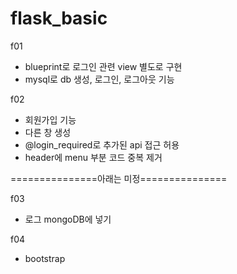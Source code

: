 # flask_basic

f01
- blueprint로 로그인 관련 view 별도로 구현
- mysql로 db 생성, 로그인, 로그아웃 기능

f02
- 회원가입 기능
- 다른 창 생성
- @login_required로 추가된 api 접근 허용
- header에 menu 부분 코드 중복 제거

===============아래는 미정===============

f03
- 로그 mongoDB에 넣기

f04
- bootstrap
